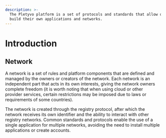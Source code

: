 ```yaml
---
description: >-
  The Pletyvo platform is a set of protocols and standards that allow others to
  build their own applications and networks.
---
```


# Introduction

## Network

A network is a set of rules and platform components that are defined and managed by the owners or creators of the network. Each network is an independent part that acts in its own interests, giving the network owners complete freedom (it is worth noting that when using cloud or other provider services, certain restrictions may be imposed due to laws or requirements of some countries).

The network is created through the registry protocol, after which the network receives its own identifier and the ability to interact with other registry networks. Common standards and protocols enable the use of a single application for multiple networks, avoiding the need to install multiple applications or create accounts.
